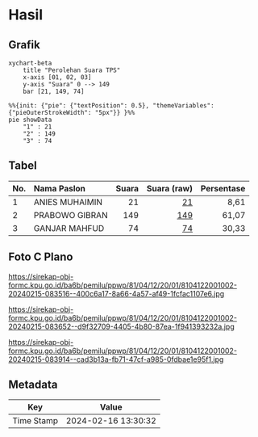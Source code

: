 # Hasil

## Grafik

```mermaid
xychart-beta
    title "Perolehan Suara TPS"
    x-axis [01, 02, 03]
    y-axis "Suara" 0 --> 149
    bar [21, 149, 74]
```

```mermaid
%%{init: {"pie": {"textPosition": 0.5}, "themeVariables": {"pieOuterStrokeWidth": "5px"}} }%%
pie showData
    "1" : 21
    "2" : 149
    "3" : 74
```

## Tabel

| No. | Nama Paslon    | Suara | Suara (raw) | Persentase |
|:--- |:-------------- | -----:| -----------:| ----------:|
| 1   | ANIES MUHAIMIN | 21    | [21][p-1]   | 8,61       |
| 2   | PRABOWO GIBRAN | 149   | [149][p-2]  | 61,07      |
| 3   | GANJAR MAHFUD  | 74    | [74][p-3]   | 30,33      |


[p-1]: https://github.com/gigit-pemilu/pemilu-2024-81-maluku/blob/main/pilpres/hitung-suara/sub/81-maluku/sub/04-buru/sub/12-waelata/sub/2001-waelo/sub/002-tps/sub/paslon-1.txt
[p-2]: https://github.com/gigit-pemilu/pemilu-2024-81-maluku/blob/main/pilpres/hitung-suara/sub/81-maluku/sub/04-buru/sub/12-waelata/sub/2001-waelo/sub/002-tps/sub/paslon-2.txt
[p-3]: https://github.com/gigit-pemilu/pemilu-2024-81-maluku/blob/main/pilpres/hitung-suara/sub/81-maluku/sub/04-buru/sub/12-waelata/sub/2001-waelo/sub/002-tps/sub/paslon-3.txt

## Foto C Plano

https://sirekap-obj-formc.kpu.go.id/ba6b/pemilu/ppwp/81/04/12/20/01/8104122001002-20240215-083516--400c6a17-8a66-4a57-af49-1fcfac1107e6.jpg

https://sirekap-obj-formc.kpu.go.id/ba6b/pemilu/ppwp/81/04/12/20/01/8104122001002-20240215-083652--d9f32709-4405-4b80-87ea-1f941393232a.jpg

https://sirekap-obj-formc.kpu.go.id/ba6b/pemilu/ppwp/81/04/12/20/01/8104122001002-20240215-083914--cad3b13a-fb71-47cf-a985-0fdbae1e95f1.jpg


## Metadata

| Key        | Value               |
| ---------- | ------------------- |
| Time Stamp | 2024-02-16 13:30:32 |



